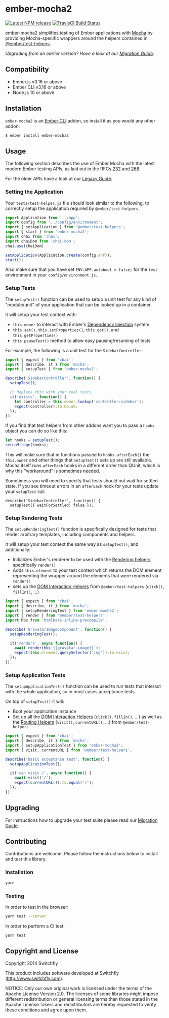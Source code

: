
ember-mocha2
==============================================================================

[![Latest NPM release][npm-badge]][npm-badge-url]
[![TravisCI Build Status][travis-badge]][travis-badge-url]

[npm-badge]: https://img.shields.io/npm/v/ember-mocha2.svg
[npm-badge-url]: https://www.npmjs.com/package/ember-mocha2
[travis-badge]: https://img.shields.io/travis/yads/ember-mocha/master.svg
[travis-badge-url]: https://travis-ci.org/yads/ember-mocha

ember-mocha2 simplifies testing of Ember applications with
[Mocha](https://mochajs.org/) by providing Mocha-specific wrappers around the
helpers contained in
[@ember/test-helpers](https://github.com/emberjs/ember-test-helpers).

*Upgrading from an earlier version? Have a look at our
[Migration Guide](docs/migration.md).*


Compatibility
------------------------------------------------------------------------------

- Ember.js v3.16 or above
- Ember CLI v3.16 or above
- Node.js 10 or above


Installation
------------------------------------------------------------------------------

`ember-mocha2` is an [Ember CLI](http://www.ember-cli.com/) addon, so install it
as you would any other addon:

```sh
$ ember install ember-mocha2
```

Usage
------------------------------------------------------------------------------

The following section describes the use of Ember Mocha with the latest modern
Ember testing APIs, as laid out in the RFCs
[232](https://github.com/emberjs/rfcs/blob/master/text/0232-simplify-qunit-testing-api.md)
and
[268](https://github.com/emberjs/rfcs/blob/master/text/0268-acceptance-testing-refactor.md).

For the older APIs have a look at our [Legacy Guide](docs/legacy.md).

### Setting the Application

Your `tests/test-helper.js` file should look similar to the following, to
correctly setup the application required by `@ember/test-helpers`:

```javascript
import Application from '../app';
import config from '../config/environment';
import { setApplication } from '@ember/test-helpers';
import { start } from 'ember-mocha2';
import chai from 'chai';
import chaiDom from 'chai-dom';
chai.use(chaiDom)

setApplication(Application.create(config.APP));
start();
```

Also make sure that you have set `ENV.APP.autoboot = false;` for the `test`
environment in your `config/environment.js`.

### Setup Tests

The `setupTest()` function can be used to setup a unit test for any kind
of "module/unit" of your application that can be looked up in a container.

It will setup your test context with:

* `this.owner` to interact with Ember's [Dependency Injection](https://guides.emberjs.com/v3.0.0/applications/dependency-injection/)
  system
* `this.set()`, `this.setProperties()`, `this.get()`, and `this.getProperties()`
* `this.pauseTest()` method to allow easy pausing/resuming of tests

For example, the following is a unit test for the `SidebarController`:

```javascript
import { expect } from 'chai';
import { describe, it } from 'mocha';
import { setupTest } from 'ember-mocha2';

describe('SidebarController', function() {
  setupTest();

  // Replace this with your real tests.
  it('exists', function() {
    let controller = this.owner.lookup('controller:sidebar');
    expect(controller).to.be.ok;
  });
});
```

If you find that test helpers from other addons want you to pass a `hooks`
object you can do so like this:

```javascript
let hooks = setupTest();
setupMirage(hooks);
```

This will make sure that in functions passed to `hooks.afterEach()` the
`this.owner` and other things that `setupTest()` sets up are still available.
Mocha itself runs `afterEach` hooks in a different order than QUnit, which is
why this "workaround" is sometimes needed.

Sometimess you will need to specify that tests should not wait for settled state.
If you see timeout errors in an `afterEach` hook for your tests update your `setupTest`
cal:

```
describe('SidebarController', function() {
  setupTest({ waitForSettled: false });
```


### Setup Rendering Tests

The `setupRenderingTest()` function is specifically designed for tests that
render arbitrary templates, including components and helpers.

It will setup your test context the same way as `setupTest()`, and additionally:

* Initializes Ember's renderer to be used with the
  [Rendering helpers](https://github.com/emberjs/ember-test-helpers/blob/master/API.md#rendering-helpers),
  specifically `render()`
* Adds `this.element` to your test context which returns the DOM element
  representing the wrapper around the elements that were rendered via
  `render()`
* sets up the [DOM Interaction Helpers](https://github.com/emberjs/ember-test-helpers/blob/master/API.md#dom-interaction-helpers)
  from `@ember/test-helpers` (`click()`, `fillIn()`, ...)

```javascript
import { expect } from 'chai';
import { describe, it } from 'mocha';
import { setupRenderingTest } from 'ember-mocha2';
import { render } from '@ember/test-helpers';
import hbs from 'htmlbars-inline-precompile';

describe('GravatarImageComponent', function() {
  setupRenderingTest();

  it('renders', async function() {
    await render(hbs`{{gravatar-image}}`);
    expect(this.element.querySelector('img')).to.exist;
  });
});
```

### Setup Application Tests

The `setupApplicationTest()` function can be used to run tests that interact
with the whole application, so in most cases acceptance tests.

On top of `setupTest()` it will:

* Boot your application instance
* Set up all the [DOM Interaction Helpers](https://github.com/emberjs/ember-test-helpers/blob/master/API.md#dom-interaction-helpers)
  (`click()`, `fillIn()`, ...) as well as the [Routing Helpers](https://github.com/emberjs/ember-test-helpers/blob/master/API.md#routing-helpers)
  (`visit()`, `currentURL()`, ...) from `@ember/test-helpers`

```javascript
import { expect } from 'chai';
import { describe, it } from 'mocha';
import { setupApplicationTest } from 'ember-mocha2';
import { visit, currentURL } from '@ember/test-helpers';

describe('basic acceptance test', function() {
  setupApplicationTest();

  it('can visit /', async function() {
    await visit('/');
    expect(currentURL()).to.equal('/');
  });
});
```

Upgrading
------------------------------------------------------------------------------

For instructions how to upgrade your test suite please read our
[Migration Guide](docs/migration.md).

Contributing
------------------------------------------------------------------------------

Contributions are welcome. Please follow the instructions below to install and
test this library.

### Installation

```sh
yarn
```

### Testing

In order to test in the browser:

```sh
yarn test --server
```

In order to perform a CI test:

```sh
yarn test
```


Copyright and License
------------------------------------------------------------------------------

Copyright 2014 Switchfly

This product includes software developed at
Switchfly (http://www.switchfly.com).

NOTICE: Only our own original work is licensed under the terms of the Apache
License Version 2.0. The licenses of some libraries might impose different
redistribution or general licensing terms than those stated in the Apache
License. Users and redistributors are hereby requested to verify these
conditions and agree upon them.
